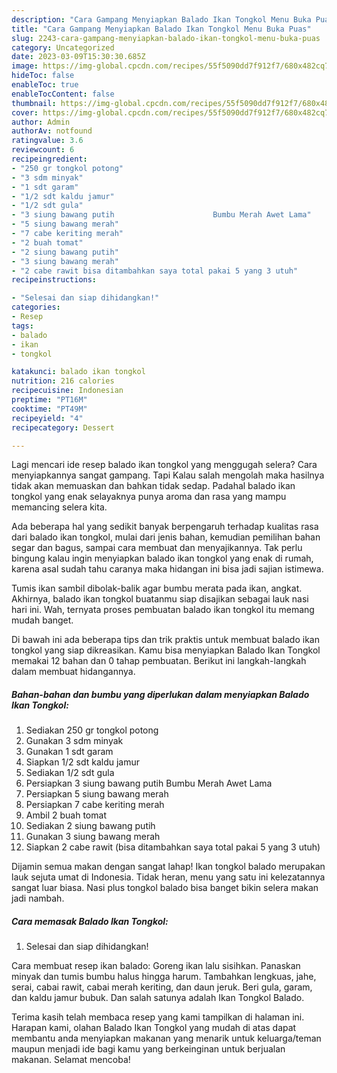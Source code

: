 ```yaml
---
description: "Cara Gampang Menyiapkan Balado Ikan Tongkol Menu Buka Puas"
title: "Cara Gampang Menyiapkan Balado Ikan Tongkol Menu Buka Puas"
slug: 2243-cara-gampang-menyiapkan-balado-ikan-tongkol-menu-buka-puas
category: Uncategorized
date: 2023-03-09T15:30:30.685Z
image: https://img-global.cpcdn.com/recipes/55f5090dd7f912f7/680x482cq70/balado-ikan-tongkol-foto-resep-utama.jpg
hideToc: false
enableToc: true
enableTocContent: false
thumbnail: https://img-global.cpcdn.com/recipes/55f5090dd7f912f7/680x482cq70/balado-ikan-tongkol-foto-resep-utama.jpg
cover: https://img-global.cpcdn.com/recipes/55f5090dd7f912f7/680x482cq70/balado-ikan-tongkol-foto-resep-utama.jpg
author: Admin
authorAv: notfound
ratingvalue: 3.6
reviewcount: 6
recipeingredient:
- "250 gr tongkol potong"
- "3 sdm minyak"
- "1 sdt garam"
- "1/2 sdt kaldu jamur"
- "1/2 sdt gula"
- "3 siung bawang putih                      Bumbu Merah Awet Lama"
- "5 siung bawang merah"
- "7 cabe keriting merah"
- "2 buah tomat"
- "2 siung bawang putih"
- "3 siung bawang merah"
- "2 cabe rawit bisa ditambahkan saya total pakai 5 yang 3 utuh"
recipeinstructions:

- "Selesai dan siap dihidangkan!"
categories:
- Resep
tags:
- balado
- ikan
- tongkol

katakunci: balado ikan tongkol 
nutrition: 216 calories
recipecuisine: Indonesian
preptime: "PT16M"
cooktime: "PT49M"
recipeyield: "4"
recipecategory: Dessert

---
```



Lagi mencari ide resep balado ikan tongkol yang menggugah selera? Cara menyiapkannya sangat gampang. Tapi Kalau salah mengolah maka hasilnya tidak akan memuaskan dan bahkan tidak sedap. Padahal balado ikan tongkol yang enak selayaknya punya aroma dan rasa yang mampu memancing selera kita.


Ada beberapa hal yang sedikit banyak berpengaruh terhadap kualitas rasa dari balado ikan tongkol, mulai dari jenis bahan, kemudian pemilihan bahan segar dan bagus, sampai cara membuat dan menyajikannya. Tak perlu bingung kalau ingin menyiapkan balado ikan tongkol yang enak di rumah, karena asal sudah tahu caranya maka hidangan ini bisa jadi sajian istimewa.

Tumis ikan sambil dibolak-balik agar bumbu merata pada ikan, angkat. Akhirnya, balado ikan tongkol buatanmu siap disajikan sebagai lauk nasi hari ini. Wah, ternyata proses pembuatan balado ikan tongkol itu memang mudah banget.


Di bawah ini ada beberapa tips dan trik praktis untuk membuat balado ikan tongkol yang siap dikreasikan. Kamu bisa menyiapkan Balado Ikan Tongkol memakai 12 bahan dan 0 tahap pembuatan. Berikut ini langkah-langkah dalam membuat hidangannya.

<!--inarticleads1-->

##### Bahan-bahan dan bumbu yang diperlukan dalam menyiapkan Balado Ikan Tongkol:

1. Sediakan 250 gr tongkol potong
1. Gunakan 3 sdm minyak
1. Gunakan 1 sdt garam
1. Siapkan 1/2 sdt kaldu jamur
1. Sediakan 1/2 sdt gula
1. Persiapkan 3 siung bawang putih                      Bumbu Merah Awet Lama
1. Persiapkan 5 siung bawang merah
1. Persiapkan 7 cabe keriting merah
1. Ambil 2 buah tomat
1. Sediakan 2 siung bawang putih
1. Gunakan 3 siung bawang merah
1. Siapkan 2 cabe rawit (bisa ditambahkan saya total pakai 5 yang 3 utuh)


Dijamin semua makan dengan sangat lahap! Ikan tongkol balado merupakan lauk sejuta umat di Indonesia. Tidak heran, menu yang satu ini kelezatannya sangat luar biasa. Nasi plus tongkol balado bisa banget bikin selera makan jadi nambah. 

<!--inarticleads2-->

##### Cara memasak Balado Ikan Tongkol:


1. Selesai dan siap dihidangkan!

Cara membuat resep ikan balado: Goreng ikan lalu sisihkan. Panaskan minyak dan tumis bumbu halus hingga harum. Tambahkan lengkuas, jahe, serai, cabai rawit, cabai merah keriting, dan daun jeruk. Beri gula, garam, dan kaldu jamur bubuk. Dan salah satunya adalah Ikan Tongkol Balado. 

Terima kasih telah membaca resep yang kami tampilkan di halaman ini. Harapan kami, olahan Balado Ikan Tongkol yang mudah di atas dapat membantu anda menyiapkan makanan yang menarik untuk keluarga/teman maupun menjadi ide bagi kamu yang berkeinginan untuk berjualan makanan. Selamat mencoba!
